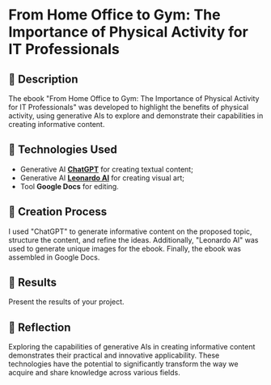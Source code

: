 # From Home Office to Gym: The Importance of Physical Activity for IT Professionals

## 📒 Description
The ebook "From Home Office to Gym: The Importance of Physical Activity for IT Professionals" was developed to highlight the benefits of physical activity, using generative AIs to explore and demonstrate their capabilities in creating informative content.

## 🤖 Technologies Used
- Generative AI **[ChatGPT](https://chat.openai.com)** for creating textual content;
- Generative AI **[Leonardo AI](https://leonardo.ai)** for creating visual art;
- Tool **Google Docs** for editing.

## 🧐 Creation Process
I used "ChatGPT" to generate informative content on the proposed topic, structure the content, and refine the ideas. Additionally, "Leonardo AI" was used to generate unique images for the ebook. Finally, the ebook was assembled in Google Docs.

## 🚀 Results
Present the results of your project.

## 💭 Reflection
Exploring the capabilities of generative AIs in creating informative content demonstrates their practical and innovative applicability. These technologies have the potential to significantly transform the way we acquire and share knowledge across various fields.
